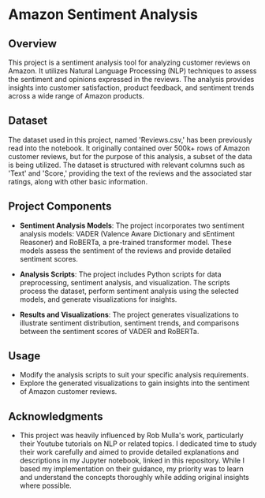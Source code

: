 # Amazon Sentiment Analysis

## Overview

This project is a sentiment analysis tool for analyzing customer reviews on Amazon. It utilizes Natural Language Processing (NLP) techniques to assess the sentiment and opinions expressed in the reviews. The analysis provides insights into customer satisfaction, product feedback, and sentiment trends across a wide range of Amazon products.

## Dataset

The dataset used in this project, named 'Reviews.csv,' has been previously read into the notebook. It originally contained over 500k+ rows of Amazon customer reviews, but for the purpose of this analysis, a subset of the data is being utilized. The dataset is structured with relevant columns such as 'Text' and 'Score,' providing the text of the reviews and the associated star ratings, along with other basic information.

## Project Components

- **Sentiment Analysis Models**: The project incorporates two sentiment analysis models: VADER (Valence Aware Dictionary and sEntiment Reasoner) and RoBERTa, a pre-trained transformer model. These models assess the sentiment of the reviews and provide detailed sentiment scores.

- **Analysis Scripts**: The project includes Python scripts for data preprocessing, sentiment analysis, and visualization. The scripts process the dataset, perform sentiment analysis using the selected models, and generate visualizations for insights.

- **Results and Visualizations**: The project generates visualizations to illustrate sentiment distribution, sentiment trends, and comparisons between the sentiment scores of VADER and RoBERTa.

## Usage

- Modify the analysis scripts to suit your specific analysis requirements.
- Explore the generated visualizations to gain insights into the sentiment of Amazon customer reviews.

## Acknowledgments
- This project was heavily influenced by Rob Mulla's work, particularly their Youtube tutorials on NLP or related topics. I dedicated time to study their work carefully and aimed to provide detailed explanations and descriptions in my Jupyter notebook, linked in this repository. While I based my implementation on their guidance, my priority was to learn and understand the concepts thoroughly while adding original insights where possible.
